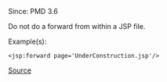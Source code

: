 Since: PMD 3.6

Do not do a forward from within a JSP file.

Example(s):
```
<jsp:forward page='UnderConstruction.jsp'/>
```

[Source](https://pmd.github.io/pmd-5.5.4/pmd-jsp/rules/jsp/basic.html#NoJspForward)
